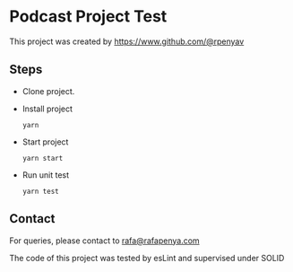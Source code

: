 # Podcast Project Test

This project was created by https://www.github.com/@rpenyav



## Steps

- Clone project.
- Install project

     ```yarn```

- Start project

     ```yarn start```

- Run unit test

    ```yarn test```

## Contact

For queries, please contact to rafa@rafapenya.com

The code of this project was tested by esLint and supervised under SOLID